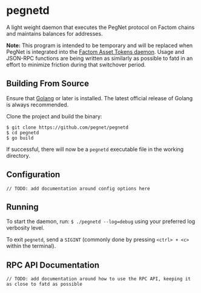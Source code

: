 # pegnetd

A light weight daemon that executes the PegNet protocol on Factom chains and maintains balances for addresses.

**Note:** This program is intended to be temporary and will be replaced when PegNet is integrated into the [Factom Asset Tokens daemon](https://github.com/Factom-Asset-Tokens/fatd). Usage and JSON-RPC functions are being written as similarly as possible to fatd in an effort to minimize friction during that switchover period.

## Building From Source

Ensure that [Golang](https://golang.org/) or later is installed. The latest official release of Golang is always recommended.

Clone the project and build the binary:
```
$ git clone https://github.com/pegnet/pegnetd
$ cd pegnetd
$ go build
```

If successful, there will now be a `pegnetd` executable file in the working directory.

## Configuration

`// TODO: add documentation around config options here`

## Running

To start the daemon, run: `$ ./pegnetd --log=debug` using your preferred log verbosity level.

To exit `pegnetd`, send a `SIGINT` (commonly done by pressing `<ctrl> + <c>` within the terminal).

## RPC API Documentation

`// TODO: add documentation around how to use the RPC API, keeping it as close to fatd as possible`
